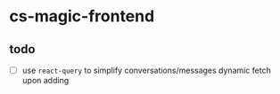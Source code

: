 # cs-magic-frontend

## todo

-[ ] use `react-query` to simplify conversations/messages dynamic fetch upon adding
